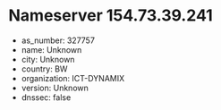 # Nameserver 154.73.39.241

* as_number: 327757
* name: Unknown
* city: Unknown
* country: BW
* organization: ICT-DYNAMIX
* version: Unknown
* dnssec: false

